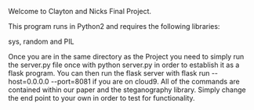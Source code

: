 Welcome to Clayton and Nicks Final Project.

This program runs in Python2 and requires the following libraries:

sys, random and PIL



Once you are in the same directory as the Project you need to simply run the server.py file once with python server.py in order to establish it as a flask program. You can then run the flask server with flask run --host=0.0.0.0 --port=8081 if you are on cloud9. All of the commands are contained within our paper and the steganography library. Simply change the end point to your own in order to test for functionality.